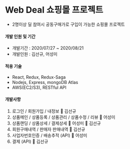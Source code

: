 # Web Deal 쇼핑몰 프로젝트
* 2명이상 딜 참여시 공동구매가로 구입이 가능한 쇼핑몰 프로젝트

#### 개발 인원 및 기간
* 개발기간 : 2020/07/27 ~ 2020/08/21
* 개발인원 : 김선규, 어성미


#### 적용 기술
* React, Redux, Redux-Saga
* Nodejs, Express, mongoDB Atlas
* AWS(EC2/S3), RESTful API

#### 개발사항
1. 로그인 / 회원가입 / 내정보 :man: 김선규
2. 상품메인 / 상품등록 / 상품관리 / 상품수정 / 리뷰 :woman: 어성미
3. 상품랜딩 / 상품상세 / 결제상세 :woman: 어성미 :man: 김선규
4. 회원구매내역 / 판매자 판매내역 :man: 김선규
5. 사업자번호인증 / 배송추적 (API) :woman: 어성미
6. 결제 (API) :man: 김선규

